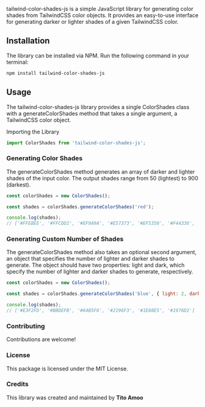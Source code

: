 tailwind-color-shades-js is a simple JavaScript library for generating color shades from TailwindCSS color objects. It provides an easy-to-use interface for generating darker or lighter shades of a given TailwindCSS color.

## Installation
The library can be installed via NPM. Run the following command in your terminal:

```bash
npm install tailwind-color-shades-js
```

## Usage
The tailwind-color-shades-js library provides a single ColorShades class with a generateColorShades method that takes a single argument, a TailwindCSS color object.

Importing the Library

```js
import ColorShades from 'tailwind-color-shades-js';
```

### Generating Color Shades
The generateColorShades method generates an array of darker and lighter shades of the input color. The output shades range from 50 (lightest) to 900 (darkest).


```js
const colorShades = new ColorShades();

const shades = colorShades.generateColorShades('red');

console.log(shades);
// ['#FFEBEE', '#FFCDD2', '#EF9A9A', '#E57373', '#EF5350', '#F44336', '#E53935', '#D32F2F', '#C62828']
```

### Generating Custom Number of Shades
The generateColorShades method also takes an optional second argument, an object that specifies the number of lighter and darker shades to generate. The object should have two properties: light and dark, which specify the number of lighter and darker shades to generate, respectively.

```js
const colorShades = new ColorShades();

const shades = colorShades.generateColorShades('blue', { light: 2, dark: 3 });

console.log(shades);
// ['#E3F2FD', '#BBDEFB', '#64B5F6', '#2196F3', '#1E88E5', '#1976D2']
````

### Contributing
Contributions are welcome! 

### License
This package is licensed under the MIT License.

### Credits
This library was created and maintained by  **Tito Amoo**
